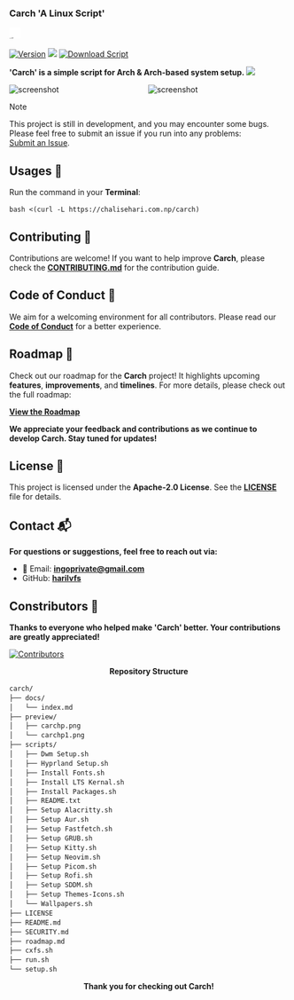 ### Carch <strong> 'A Linux Script' </strong> 
<img src='https://github.com/harilvfs/assets/blob/main/github-gifs/238201078-6f564d9a-467a-4bba-ad3a-8527c8ab79ae.gif' width="20">

[![Version](https://img.shields.io/github/v/release/harilvfs/carch?color=%230567ff&label=Latest%20Release&style=for-the-badge)](https://github.com/harilvfs/carch/releases/latest) [![](https://dcbadge.limes.pink/api/server/https://discord.gg/TAaVXT95)](https://discord.gg/TAaVXT95) [![Download Script](https://img.shields.io/badge/Download_Script-Latest-brightgreen?style=for-the-badge)](https://github.com/harilvfs/carch/releases//latest/download/cxfs.sh)


<strong>**'Carch'** is a simple script for **Arch & Arch-based** system setup. <img src='https://user-images.githubusercontent.com/74038190/216122041-518ac897-8d92-4c6b-9b3f-ca01dcaf38ee.png' width="20"></strong>

<p>
<img src="https://github.com/harilvfs/carch/raw/main/preview/carchp.png" alt="screenshot" style="display:inline-block; width:49%;">
<img src="https://github.com/harilvfs/carch/raw/main/preview/carchp1.png" alt="screenshot" style="display:inline-block; width:49%;">
</p>

> [!Note]
> This project is still in development, and you may encounter some bugs.
> Please feel free to submit an issue if you run into any problems:  
> [Submit an Issue](https://github.com/harilvfs/carch/issues).

## Usages 🚀
Run the command in your **Terminal**:
```shell
bash <(curl -L https://chalisehari.com.np/carch)
```

## Contributing 🤝 

Contributions are welcome! If you want to help improve **Carch**, please check the **[CONTRIBUTING.md](https://github.com/harilvfs/carch/blob/main/.github/CONTRIBUTING.md)** for the contribution guide.

## Code of Conduct 📜 

We aim for a welcoming environment for all contributors. Please read our **[Code of Conduct](https://github.com/harilvfs/carch/blob/main/.github/CODE_OF_CONDUCT.md)** for a better experience.

## Roadmap 📅 

Check out our roadmap for the **Carch** project! It highlights upcoming **features**, **improvements**, and **timelines**.
For more details, please check out the full roadmap:

**[View the Roadmap](https://github.com/harilvfs/carch/blob/main/roadmap.md)**

<strong>**We appreciate your feedback and contributions as we continue to develop Carch. Stay tuned for updates!** </strong>

## License 📄 

This project is licensed under the **Apache-2.0 License**. See the **[LICENSE](LICENSE)** file for details.

## Contact 📬 

**For questions or suggestions, feel free to reach out via:**

- 📧 Email: **ingoprivate@gmail.com**
- GitHub: **[harilvfs](https://github.com/harilvfs)**

## Constributors 👥 

<strong>Thanks to everyone who helped make **'Carch'** better. Your contributions are greatly appreciated! </strong>

[![Contributors](https://contrib.rocks/image?repo=harilvfs/carch)](https://github.com/harilvfs/carch/graphs/contributors)

<p align="center"> <strong> Repository Structure </strong>  </p>

```bash
carch/
├── docs/
│   └── index.md
├── preview/
│   ├── carchp.png
│   └── carchp1.png
├── scripts/
│   ├── Dwm Setup.sh
│   ├── Hyprland Setup.sh
│   ├── Install Fonts.sh
│   ├── Install LTS Kernal.sh
│   ├── Install Packages.sh
│   ├── README.txt
│   ├── Setup Alacritty.sh
│   ├── Setup Aur.sh
│   ├── Setup Fastfetch.sh
│   ├── Setup GRUB.sh
│   ├── Setup Kitty.sh
│   ├── Setup Neovim.sh
│   ├── Setup Picom.sh
│   ├── Setup Rofi.sh
│   ├── Setup SDDM.sh
│   ├── Setup Themes-Icons.sh 
│   └── Wallpapers.sh
├── LICENSE
├── README.md
├── SECURITY.md
├── roadmap.md
├── cxfs.sh
├── run.sh
└── setup.sh
```
<p align="center"> <strong> Thank you for checking out Carch! </strong> </p>


